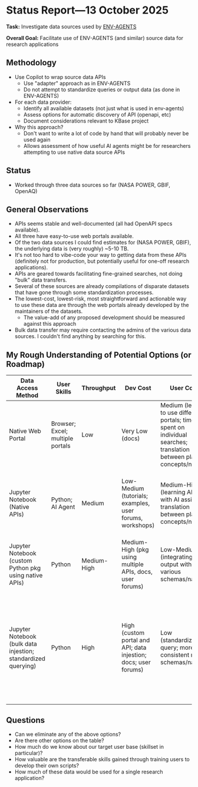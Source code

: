 # Status Report&mdash;13 October 2025

__Task:__ Investigate data sources used by  [ENV-AGENTS](https://github.com/aparkin/env-agents/tree/main)

__Overall Goal:__ Facilitate use of ENV-AGENTS (and similar) source data for research applications

## Methodology
- Use Copilot to wrap source data APIs
  - Use "adapter" approach as in ENV-AGENTS
  - Do not attempt to standardize queries or output data (as done in ENV-AGENTS)
- For each data provider:
  - Identify all available datasets (not just what is used in env-agents)
  - Assess options for automatic discovery of API (openapi, etc)
  - Document considerations relevant to KBase project
- Why this approach?
  - Don't want to write a lot of code by hand that will probably never be used again
  - Allows assessment of how useful AI agents might be for researchers attempting to use native data source APIs

## Status
- Worked through three data sources so far (NASA POWER, GBIF, OpenAQ)

## General Observations
- APIs seems stable and well-documented (all had OpenAPI specs available).
- All three have easy-to-use web portals available.
- Of the two data sources I could find estimates for (NASA POWER, GBIF), the underlying data is (very roughly) ~5-10 TB.
- It's not too hard to vibe-code your way to getting data from these APIs (definitely not for production, but potentially useful for one-off research applications).
- APIs are geared towards facilitating fine-grained searches, not doing "bulk" data transfers.
- Several of these sources are already compilations of disparate datasets that have gone through some standardization processes.
- The lowest-cost, lowest-risk, most straightforward and actionable way to use these data are through the web portals already developed by the maintainers of the datasets.
  - The value-add of any proposed development should be measured against this approach
- Bulk data transfer may require contacting the admins of the various data sources. I couldn't find anything by searching for this.

## My Rough Understanding of Potential Options (or Roadmap)

| Data Access Method                                            | User Skills                      | Throughput  | Dev Cost                                                        | User Costs                                                                                                                  | Pros                                                                                                       | Cons                                                                                                                                                                       |
|---------------------------------------------------------------|----------------------------------|-------------|-----------------------------------------------------------------|-----------------------------------------------------------------------------------------------------------------------------|------------------------------------------------------------------------------------------------------------|----------------------------------------------------------------------------------------------------------------------------------------------------------------------------|
| Native Web Portal                                             | Browser; Excel; multiple portals | Low         | Very Low (docs)                                                 | Medium (learning to use different portals; time spent on individual searches; translation between platform concepts/naming) | Low dev cost; currently available                                                                          | Low throughput                                                                                                                                                             |
| Jupyter Notebook (Native APIs)                                | Python; AI Agent                 | Medium      | Low-Medium (tutorials; examples, user forums, workshops)        | Medium-High (learning APIs with AI assist; translation between platform concepts/naming)                                    | Low dev cost; high throughput; users gain transferable skills                                              | High spin-up time for users w/ limited coding experience; uncertain usefulness of AI agents                                                                                |
| Jupyter Notebook (custom Python pkg using native APIs)        | Python                           | Medium-High | Medium-High (pkg using multiple APIs, docs, user forums)        | Low-Medium (integrating output with various schemas/naming)                                                                 | High throughput; only one portal for users to learn                                                        | High dev cost; volatile APIs; non-transferable user skills                                                                                                                 |
| Jupyter Notebook (bulk data injestion; standardized querying) | Python                           | High        | High (custom portal and API; data injestion; docs; user forums) | Low (standardized query; more consistent results schemas/naming)                                                            | High throughput; only one portal for users to learn; standardized data sets; single back-end API           | High dev cost; loss of information through standardizing data; volatile source data schemas; volatile bulk transfer APIs (if even available); non-transferable user skills |

## Questions
- Can we eliminate any of the above options?
- Are there other options on the table?
- How much do we know about our target user base (skillset in particular)?
- How valuable are the transferable skills gained through training users to develop their own scripts?
- How much of these data would be used for a single research application?
